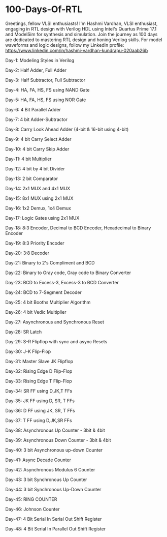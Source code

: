 # 100-Days-Of-RTL
Greetings, fellow VLSI enthusiasts! I'm Hashmi Vardhan,  VLSI enthusiast, engaging in RTL design with Verilog HDL using Intel's Quartus Prime 17.1 and ModelSim for synthesis and simulation. Join the journey as 100 days are dedicated to mastering RTL design and honing Verilog skills. For model waveforms and logic designs, follow my LinkedIn profile: https://www.linkedin.com/in/hashmi-vardhan-kundrapu-020aab26b

Day-1: Modeling Styles in Verilog

Day-2: Half Adder, Full Adder

Day-3: Half Subtractor, Full Subtractor

Day-4: HA, FA, HS, FS using NAND Gate

Day-5: HA, FA, HS, FS using NOR Gate

Day-6: 4 Bit Parallel Adder

Day-7: 4 bit Adder-Subtractor

Day-8: Carry Look Ahead Adder (4-bit & 16-bit using 4-bit)

Day-9: 4 bit Carry Select Adder

Day-10: 4 bit Carry Skip Adder

Day-11: 4 bit Multiplier

Day-12: 4 bit by 4 bit Divider

Day-13: 2 bit Comparator

Day-14: 2x1 MUX and 4x1 MUX

Day-15: 8x1 MUX using 2x1 MUX

Day-16: 1x2 Demux, 1x4 Demux

Day-17: Logic Gates using 2x1 MUX

Day-18: 8:3 Encoder, Decimal to BCD Encoder, Hexadecimal to Binary Encoder

Day-19: 8:3 Priority Encoder

Day-20: 3:8 Decoder

Day-21: Binary to 2's Compliment and BCD

Day-22: Binary to Gray code, Gray code to Binary Converter

Day-23: BCD to Excess-3, Excess-3  to BCD Converter

Day-24: BCD to 7-Segment Decoder

Day-25: 4 bit Booths Multiplier Algorithm

Day-26: 4 bit Vedic Multiplier

Day-27: Asynchronous and Synchronous Reset

Day-28: SR Latch

Day-29: S-R Flipflop with sync and async Resets

Day-30: J-K Flip-Flop

Day-31: Master Slave JK Flipflop

Day-32: Rising Edge D Flip-Flop

Day-33: Rising Edge T Flip-Flop

Day-34: SR FF using D,JK,T FFs

Day-35: JK FF using D, SR, T FFs

Day-36: D FF using JK, SR, T FFs

Day-37: T FF using D,JK,SR FFs

Day-38: Asynchronous Up Counter - 3bit & 4bit

Day-39: Asynchronous Down Counter - 3bit & 4bit

Day-40: 3 bit Asynchronous up-down Counter

Day-41: Async Decade Counter

Day-42: Asynchronous Modulus 6 Counter

Day-43: 3 bit Synchronous Up Counter

Day-44: 3 bit Synchronous Up-Down Counter

Day-45: RING COUNTER

Day-46: Johnson Counter

Day-47: 4 Bit Serial In Serial Out Shift Register

Day-48: 4 Bit Serial In Parallel Out Shift Register
